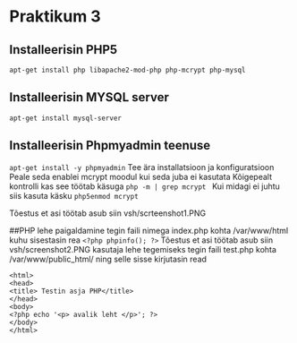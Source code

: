 # Praktikum 3
## Installeerisin PHP5
```apt-get install php libapache2-mod-php php-mcrypt php-mysql```
## Installeerisin MYSQL server
```apt-get install mysql-server```
## Installeerisin Phpmyadmin teenuse
```apt-get install -y phpmyadmin```
Tee ära installatsioon ja konfiguratsioon
Peale seda enablei mcrypt moodul kui seda juba ei kasutata
Kõigepealt kontrolli kas see töötab käsuga
 ```php -m | grep mcrypt ```
 Kui midagi ei juhtu siis kasuta käsku ```php5enmod mcrypt```
  
  Tõestus et asi töötab asub siin
  vsh/scrteenshot1.PNG
  
 ##PHP lehe paigaldamine
 tegin faili nimega index.php kohta /var/www/html kuhu sisestasin rea
 ```<?php phpinfo(); ?>```
 Tõestus et asi töötab asub siin
 vsh/screenshot2.PNG
 kasutaja lehe tegemiseks tegin faili test.php kohta /var/www/public_html/ ning selle sisse kirjutasin read
```
<html>
<head>
<title> Testin asja PHP</title>
</head>
<body>
<?php echo '<p> avalik leht </p>'; ?>
</body>
</html>
```
